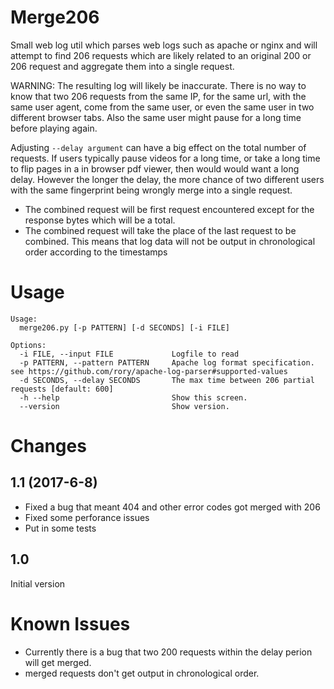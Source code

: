 Merge206
========

Small web log util which parses web logs such as apache or nginx and will attempt
to find 206 requests which are likely related to an original 200 or 206 request
and aggregate them into a single request.

WARNING: The resulting log will likely be inaccurate. There is no way to know
that two 206 requests from the same IP, for the same url, with the same user agent,
come from the same user, or even the same user in two different browser tabs.
Also the same user might pause for a long time before playing again.

Adjusting ```--delay argument``` can have a big effect on the total number of requests.
If users typically pause videos for a long time, or take a long time to flip pages
in a in browser pdf viewer, then would would want a long delay. However the longer
the delay, the more chance of two different users with the same fingerprint being
wrongly merge into a single request.


- The combined request will be first request encountered except for the response
  bytes which will be a total.
- The combined request will take the place of the last request to be combined.
  This means that log data will not be output in chronological order according
  to the timestamps

Usage
=====

```
Usage:
  merge206.py [-p PATTERN] [-d SECONDS] [-i FILE]

Options:
  -i FILE, --input FILE             Logfile to read
  -p PATTERN, --pattern PATTERN     Apache log format specification. see https://github.com/rory/apache-log-parser#supported-values
  -d SECONDS, --delay SECONDS       The max time between 206 partial requests [default: 600]
  -h --help                         Show this screen.
  --version                         Show version.

```

Changes
========

1.1 (2017-6-8)
------------
- Fixed a bug that meant 404 and other error codes got merged with 206
- Fixed some perforance issues
- Put in some tests

1.0
---
Initial version

Known Issues
============

- Currently there is a bug that two 200 requests within the delay perion will get merged.
- merged requests don't get output in chronological order.